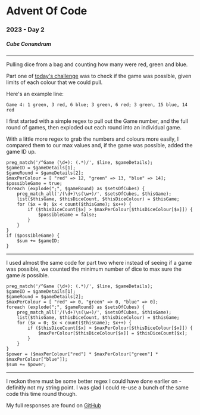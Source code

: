 # Advent Of Code

### 2023 - Day 2

##### Cube Conundrum

---

Pulling dice from a bag and counting how many were red, green and blue.

Part one of [today's challenge](https://adventofcode.com/2023/day/2) was to check if the game was possible, given limits of each colour that we could pull.

Here's an example line:

```
Game 4: 1 green, 3 red, 6 blue; 3 green, 6 red; 3 green, 15 blue, 14 red
```

I first started with a simple regex to pull out the Game number, and the full round of games, then exploded out each round into an individual game.

With a little more regex to grab the numbers and colours more easily, I compared them to our max values and, if the game was possible, added the game ID up.

```
preg_match('/^Game (\d+): (.*)/', $line, $gameDetails);
$gameID = $gameDetails[1];
$gameRound = $gameDetails[2];
$maxPerColour = [ "red" => 12, "green" => 13, "blue" => 14];
$possibleGame = true;
foreach (explode(";", $gameRound) as $setsOfCubes) {
    preg_match_all('/(\d+)\s(\w+)/', $setsOfCubes, $thisGame);
    list($thisGame, $thisDiceCount, $thisDiceColour) = $thisGame;
    for ($x = 0; $x < count($thisGame); $x++) {
        if ($thisDiceCount[$x] > $maxPerColour[$thisDiceColour[$x]]) {
            $possibleGame = false;
        }
    }
}
if ($possibleGame) {
    $sum += $gameID;
}
```

---

I used almost the same code for part two where instead of seeing if a game was possible, we counted the minimum number of dice to max sure the game *is* possible.

```
preg_match('/^Game (\d+): (.*)/', $line, $gameDetails);
$gameID = $gameDetails[1];
$gameRound = $gameDetails[2];
$maxPerColour = [ "red" => 0, "green" => 0, "blue" => 0];
foreach (explode(";", $gameRound) as $setsOfCubes) {
    preg_match_all('/(\d+)\s(\w+)/', $setsOfCubes, $thisGame);
    list($thisGame, $thisDiceCount, $thisDiceColour) = $thisGame;
    for ($x = 0; $x < count($thisGame); $x++) {
        if ($thisDiceCount[$x] > $maxPerColour[$thisDiceColour[$x]]) {
            $maxPerColour[$thisDiceColour[$x]] = $thisDiceCount[$x];
        }
    }
}
$power = ($maxPerColour["red"] * $maxPerColour["green"] * $maxPerColour["blue"]); 
$sum += $power;
```

---

I reckon there must be some better regex I could have done earlier on - definitly not my string point.
I was glad I could re-use a bunch of the same code this time round though.

My full responses are found on [GitHub](https://github.com/benyafai/adventofcode/tree/main/2023/02)
